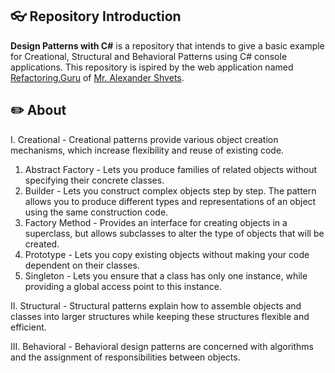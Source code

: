 ## :eyeglasses: Repository Introduction
**Design Patterns with C#** is a repository that intends to give a basic example for Creational, Structural and Behavioral Patterns using C# console applications.
This repository is ispired by the web application named [Refactoring.Guru](https://refactoring.guru/) of [Mr. Alexander Shvets](https://github.com/neochief).
## :pencil2: About
I. Creational - Creational patterns provide various object creation mechanisms, which increase flexibility and reuse of existing code.

 1. Abstract Factory - Lets you produce families of related objects without specifying their concrete classes.
 2. Builder - Lets you construct complex objects step by step. The pattern allows you to produce different types and representations of an object using the same construction code.
 3. Factory Method - Provides an interface for creating objects in a superclass, but allows subclasses to alter the type of objects that will be created.
 4. Prototype - Lets you copy existing objects without making your code dependent on their classes.
 5. Singleton - Lets you ensure that a class has only one instance, while providing a global access point to this instance.
    
II. Structural - Structural patterns explain how to assemble objects and classes into larger structures while keeping these structures flexible and efficient.

III. Behavioral - Behavioral design patterns are concerned with algorithms and the assignment of responsibilities between objects.

